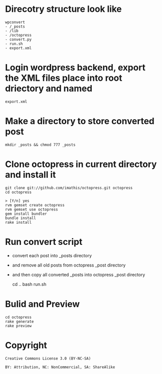 # Direcotry structure look like

	wpconvert
	- /_posts
	- /lib
	- /octopress
	- convert.py
	- run.sh
	- export.xml

# Login wordpress backend, export the XML files place into root driectory and named

	export.xml

# Make a directory to store converted post

	mkdir _posts && chmod 777 _posts

# Clone octopress in current directory and install it

	git clone git://github.com/imathis/octopress.git octopress
	cd octopress

	> [Y/n] yes
	rvm gemset create octopress
	rvm gemset use octopress
	gem install bundler
	bundle install
	rake install

# Run convert script 

- convert each post into _posts directory
- and remove all old posts from octopress _post directory
- and then copy all converted _posts into octopress _post directory

	cd ..
	bash run.sh

# Bulid and Preview

	cd octopress
	rake generate
	rake preview

# Copyright

	Creative Commons License 3.0 (BY-NC-SA)

	BY: Attribution, NC: NonCommercial, SA: ShareAlike